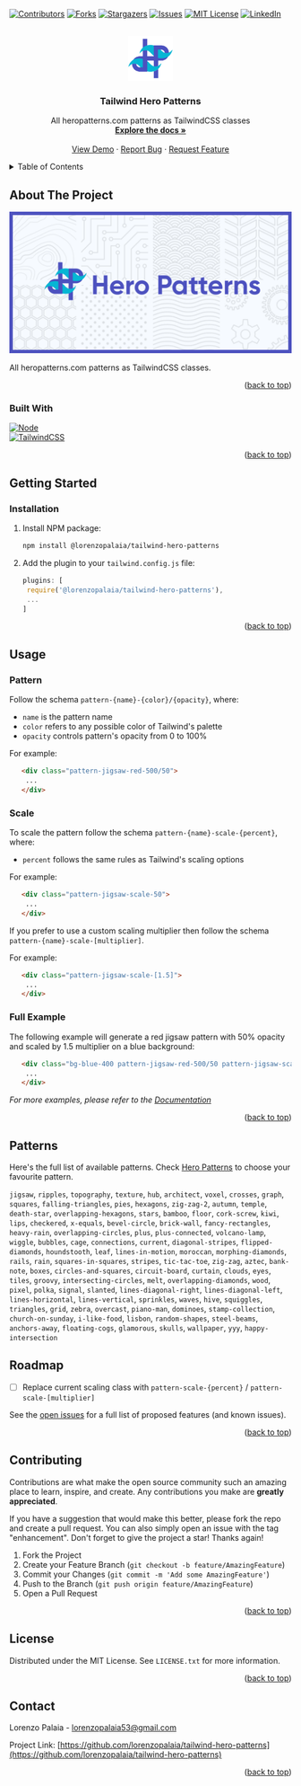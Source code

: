 <a name="readme-top"></a>

[![Contributors][contributors-shield]][contributors-url]
[![Forks][forks-shield]][forks-url]
[![Stargazers][stars-shield]][stars-url]
[![Issues][issues-shield]][issues-url]
[![MIT License][license-shield]][license-url]
[![LinkedIn][linkedin-shield]][linkedin-url]

<!-- PROJECT LOGO -->
<br />
<div align="center">
  <a href="https://github.com/lorenzopalaia/tailwind-hero-patterns">
    <img src="repo_assets/logo.png" alt="Logo" width="80" height="80">
  </a>

<h3 align="center">Tailwind Hero Patterns</h3>

  <p align="center">
    All heropatterns.com patterns as TailwindCSS classes
    <br />
    <a href="https://github.com/lorenzopalaia/tailwind-hero-patterns"><strong>Explore the docs »</strong></a>
    <br />
    <br />
    <a href="https://github.com/lorenzopalaia/tailwind-hero-patterns">View Demo</a>
    ·
    <a href="https://github.com/lorenzopalaia/tailwind-hero-patterns/issues">Report Bug</a>
    ·
    <a href="https://github.com/lorenzopalaia/tailwind-hero-patterns/issues">Request Feature</a>
  </p>
</div>

<!-- TABLE OF CONTENTS -->

<details>
  <summary>Table of Contents</summary>
  <ol>
    <li>
      <a href="#about-the-project">About The Project</a>
      <ul>
        <li><a href="#built-with">Built With</a></li>
      </ul>
    </li>
    <li>
      <a href="#getting-started">Getting Started</a>
      <ul>
        <li><a href="#installation">Installation</a></li>
      </ul>
    </li>
    <li>
      <a href="#usage">Usage</a>
      <ul>
        <li><a href="#pattern">Pattern</a></li>
        <li><a href="#scale">Scale</a></li>
        <li><a href="#full-example">Full Example</a></li>
      </ul>  
    </li>
    <li><a href="#patterns">Patterns</a></li>
    <li><a href="#roadmap">Roadmap</a></li>
    <li><a href="#contributing">Contributing</a></li>
    <li><a href="#license">License</a></li>
    <li><a href="#contact">Contact</a></li>
  </ol>
</details>

<!-- ABOUT THE PROJECT -->

## About The Project

[![Product Name Preview][product-preview]](https://example.com)

All heropatterns.com patterns as TailwindCSS classes.

<p align="right">(<a href="#readme-top">back to top</a>)</p>

### Built With

[![Node][Node.js]][Node-url]
<br />
[![TailwindCSS][TailwindCSS]][TailwindCSS-url]

<p align="right">(<a href="#readme-top">back to top</a>)</p>

<!-- GETTING STARTED -->

## Getting Started

### Installation

1. Install NPM package:

   ```sh
   npm install @lorenzopalaia/tailwind-hero-patterns
   ```

2. Add the plugin to your `tailwind.config.js` file:

   ```js
   plugins: [
    require('@lorenzopalaia/tailwind-hero-patterns'),
    ...
   ]
   ```

<p align="right">(<a href="#readme-top">back to top</a>)</p>

<!-- USAGE EXAMPLES -->

## Usage

### Pattern

Follow the schema `pattern-{name}-{color}/{opacity}`, where:

* `name` is the pattern name
* `color` refers to any possible color of Tailwind's palette
* `opacity` controls pattern's opacity from 0 to 100%

For example:

```html
   <div class="pattern-jigsaw-red-500/50">
    ...
   </div>
   ```

### Scale

To scale the pattern follow the schema `pattern-{name}-scale-{percent}`, where:

* `percent` follows the same rules as Tailwind's scaling options

For example:

```html
   <div class="pattern-jigsaw-scale-50">
    ...
   </div>
   ```

If you prefer to use a custom scaling multiplier then follow the schema `pattern-{name}-scale-[multiplier]`.

For example:

```html
   <div class="pattern-jigsaw-scale-[1.5]">
    ...
   </div>
   ```

### Full Example

The following example will generate a red jigsaw pattern with 50% opacity and scaled by 1.5 multiplier on a blue background:

```html
   <div class="bg-blue-400 pattern-jigsaw-red-500/50 pattern-jigsaw-scale-[1.5]">
    ...
   </div>
   ```


_For more examples, please refer to the [Documentation](https://example.com)_

<p align="right">(<a href="#readme-top">back to top</a>)</p>

## Patterns

Here's the full list of available patterns. Check [Hero Patterns](https://heropatterns.com) to choose your favourite pattern.

`jigsaw`, `ripples`, `topography`, `texture`, `hub`, `architect`, `voxel`, `crosses`, `graph`, `squares`, `falling-triangles`, `pies`, `hexagons`, `zig-zag-2`, `autumn`, `temple`, `death-star`, `overlapping-hexagons`, `stars`, `bamboo`, `floor`, `cork-screw`, `kiwi`, `lips`, `checkered`, `x-equals`, `bevel-circle`, `brick-wall`, `fancy-rectangles`, `heavy-rain`, `overlapping-circles`, `plus`, `plus-connected`, `volcano-lamp`, `wiggle`, `bubbles`, `cage`, `connections`, `current`, `diagonal-stripes`, `flipped-diamonds`, `houndstooth`, `leaf`, `lines-in-motion`, `moroccan`, `morphing-diamonds`, `rails`, `rain`, `squares-in-squares`, `stripes`, `tic-tac-toe`, `zig-zag`, `aztec`, `bank-note`, `boxes`, `circles-and-squares`, `circuit-board`, `curtain`, `clouds`, `eyes`, `tiles`, `groovy`, `intersecting-circles`, `melt`, `overlapping-diamonds`, `wood`, `pixel`, `polka`, `signal`, `slanted`, `lines-diagonal-right`, `lines-diagonal-left`, `lines-horizontal`, `lines-vertical`, `sprinkles`, `waves`, `hive`, `squiggles`, `triangles`, `grid`, `zebra`, `overcast`, `piano-man`, `dominoes`, `stamp-collection`, `church-on-sunday`, `i-like-food`, `lisbon`, `random-shapes`, `steel-beams`, `anchors-away`, `floating-cogs`, `glamorous`, `skulls`, `wallpaper`, `yyy`, `happy-intersection`

<!-- ROADMAP -->

## Roadmap

- [ ] Replace current scaling class with `pattern-scale-{percent}` / `pattern-scale-[multiplier]`

See the [open issues](https://github.com/lorenzopalaia/tailwind-hero-patterns/issues) for a full list of proposed features (and known issues).

<p align="right">(<a href="#readme-top">back to top</a>)</p>

<!-- CONTRIBUTING -->

## Contributing

Contributions are what make the open source community such an amazing place to learn, inspire, and create. Any contributions you make are **greatly appreciated**.

If you have a suggestion that would make this better, please fork the repo and create a pull request. You can also simply open an issue with the tag "enhancement".
Don't forget to give the project a star! Thanks again!

1. Fork the Project
2. Create your Feature Branch (`git checkout -b feature/AmazingFeature`)
3. Commit your Changes (`git commit -m 'Add some AmazingFeature'`)
4. Push to the Branch (`git push origin feature/AmazingFeature`)
5. Open a Pull Request

<p align="right">(<a href="#readme-top">back to top</a>)</p>

<!-- LICENSE -->

## License

Distributed under the MIT License. See `LICENSE.txt` for more information.

<p align="right">(<a href="#readme-top">back to top</a>)</p>

<!-- CONTACT -->

## Contact

Lorenzo Palaia - lorenzopalaia53@gmail.com

Project Link: [https://github.com/lorenzopalaia/tailwind-hero-patterns](https://github.com/lorenzopalaia/tailwind-hero-patterns)

<p align="right">(<a href="#readme-top">back to top</a>)</p>

<!-- MARKDOWN LINKS & IMAGES -->

[contributors-shield]: https://img.shields.io/github/contributors/lorenzopalaia/tailwind-hero-patterns.svg?style=for-the-badge
[contributors-url]: https://github.com/lorenzopalaia/tailwind-hero-patterns/graphs/contributors
[forks-shield]: https://img.shields.io/github/forks/lorenzopalaia/tailwind-hero-patterns.svg?style=for-the-badge
[forks-url]: https://github.com/lorenzopalaia/tailwind-hero-patterns/network/members
[stars-shield]: https://img.shields.io/github/stars/lorenzopalaia/tailwind-hero-patterns.svg?style=for-the-badge
[stars-url]: https://github.com/lorenzopalaia/tailwind-hero-patterns/stargazers
[issues-shield]: https://img.shields.io/github/issues/lorenzopalaia/tailwind-hero-patterns.svg?style=for-the-badge
[issues-url]: https://github.com/lorenzopalaia/tailwind-hero-patterns/issues
[license-shield]: https://img.shields.io/github/license/lorenzopalaia/tailwind-hero-patterns.svg?style=for-the-badge
[license-url]: https://github.com/lorenzopalaia/tailwind-hero-patterns/blob/master/LICENSE.txt
[linkedin-shield]: https://img.shields.io/badge/LinkedIn-0077B5?style=for-the-badge&logo=linkedin&logoColor=white
[linkedin-url]: https://linkedin.com/in/lorenzopalaia
[product-preview]: repo_assets/preview.png
[Node.js]: https://img.shields.io/badge/Node.js-43853D?style=for-the-badge&logo=node.js&logoColor=white
[Node-url]: https://nodejs.org/
[TailwindCSS]: https://img.shields.io/badge/Tailwind_CSS-38B2AC?style=for-the-badge&logo=tailwind-css&logoColor=white
[TailwindCSS-url]: https://tailwindcss.com/
